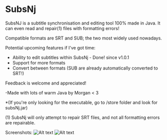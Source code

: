 # SubsNj
SubsNJ is a subtitle synchronisation and editing tool 100% made in Java.
It can even read and repair(1) files with formatting errors!

Compatible formats are SRT and SUB; the two most widely used nowadays.

Potential upcoming features if I've got time:
* Ability to edit subtitles within SubsNj - Done! since v1.0.1
* Support for more formats
* Convert between formats (SUB are already automatically converted to SRT!)

Feedback is welcome and appreciated!

-Made with lots of warm Java by Morgan < 3

*(If you're only looking for the executable, go to /store folder and look for subsNj.jar)

(1) SubsNj will only attempt to repair SRT files, and not all formatting errors are repairable.

Screenshots:
![Alt text](http://i.imgur.com/BosOSkB.png "A file ready to be synchronised")
![Alt text](http://i.imgur.com/ttSpFRF.png "Using the built-in editor")

